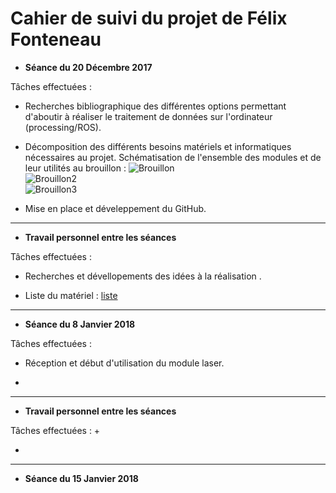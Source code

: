 # Cahier de suivi du projet de Félix Fonteneau


- **Séance du 20 Décembre 2017**

Tâches effectuées :

  + Recherches bibliographique des différentes options permettant d'aboutir à réaliser le traitement de données sur l'ordinateur (processing/ROS).

  + Décomposition des différents besoins matériels et informatiques nécessaires au projet. Schématisation de l'ensemble des modules et de leur utilités au brouillon : 
  ![Brouillon](/documentation/Images/Schéma_brouillon1.jpg)  
  ![Brouillon2](/documentation/Images/Schéma_brouillon2.jpg)  
  ![Brouillon3](/documentation/Images/Schéma_brouillon3.jpg)
  
  + Mise en place et déveleppement du GitHub.  
  
***  

- **Travail personnel entre les séances**  

Tâches effectuées :
  + Recherches et dévellopements des idées à la réalisation .  
  
  + Liste du matériel : [liste](/documentation/liste_du_materiel.md)
 
  ***  

- **Séance du 8 Janvier 2018** 

Tâches effectuées :
  + Réception et début d'utilisation du module laser.  
  
  + 
  
  ***  
- **Travail personnel entre les séances**  

Tâches effectuées :
  + 
  
  + 
  
  ***  

- **Séance du 15 Janvier 2018**
